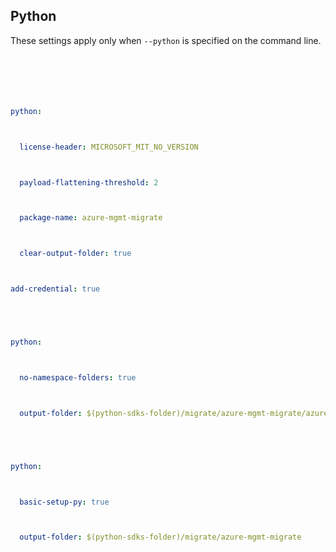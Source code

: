 ## Python







These settings apply only when `--python` is specified on the command line.



``` yaml $(python)






python:



  license-header: MICROSOFT_MIT_NO_VERSION



  payload-flattening-threshold: 2



  package-name: azure-mgmt-migrate



  clear-output-folder: true



add-credential: true



```







``` yaml $(python) && $(python-mode) == 'update'



python:



  no-namespace-folders: true



  output-folder: $(python-sdks-folder)/migrate/azure-mgmt-migrate/azure/mgmt/migrate



```



``` yaml $(python) && $(python-mode) == 'create'



python:



  basic-setup-py: true



  output-folder: $(python-sdks-folder)/migrate/azure-mgmt-migrate



```